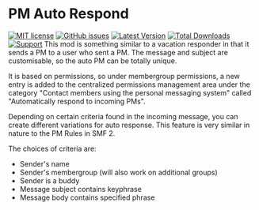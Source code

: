 # PM Auto Respond
[![MIT license](http://img.shields.io/badge/license-MIT-009999.svg)](http://opensource.org/licenses/MIT)
[![GitHub issues](https://img.shields.io/github/issues/live627/elk-pm-ar.svg)](https://github.com/live627/elk-pm-ar/issues)
[![Latest Version](https://img.shields.io/github/release/live627/elk-pm-ar.svg)](https://github.com/live627/elk-pm-ar/releases)
[![Total Downloads](https://img.shields.io/github/downloads/live627/elk-pm-ar/total.svg)](https://github.com/live627/elk-pm-ar/releases)
[![Support](https://supporter.60devs.com/api/b/axlsj1o8o0amepfrr5eqlcjza)](https://supporter.60devs.com/give/axlsj1o8o0amepfrr5eqlcjza)
This mod is something similar to a vacation responder in that it sends a PM to a user who sent a PM. The message and subject are customisable, so the auto PM can be totally unique.

It is based on permissions, so under membergroup permissions, a new entry is added to the centralized permissions management area under the category "Contact members using the personal messaging system" called "Automatically respond to incoming PMs".

Depending on certain criteria found in the incoming message, you can create different variations for auto response. This feature is very similar in nature to the PM Rules in SMF 2.

The choices of criteria are:
- Sender's name
- Sender's membergroup (will also work on additional groups)
- Sender is a buddy
- Message subject contains keyphrase
- Message body contains specified phrase
